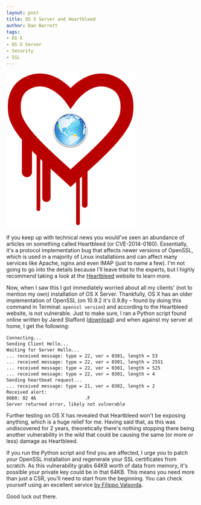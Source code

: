 ```yaml
---
layout: post
title: OS X Server and Heartbleed
author: Dan Barrett
tags:
- OS X
- OS X Server
- Security
- SSL
---
```

![OS X Server and Heartbleed](/assets/2014/heartbleed_osx.png)

If you keep up with technical news you would've seen an abundance of articles on something called Heartbleed (or CVE-2014-0160). Essentially, it's a protocol implementation bug that affects newer versions of OpenSSL, which is used in a majority of Linux installations and can affect many services like Apache, nginx and even IMAP (just to name a few). I'm not going to go into the details because I'll leave that to the experts, but I highly recommend taking a look at the [Heartbleed](http://heartbleed.com/) website to learn more.

Now, when I saw this I got immediately worried about all my clients' (not to mention my own) installation of OS X Server. Thankfully, OS X has an older implementation of OpenSSL (on 10.9.2 it's 0.9.8y – found by doing this command in Terminal: `openssl version`) and according to the Heartbleed website, is not vulnerable. Just to make sure, I ran a Python script found online written by Jared Stafford ([download](http://pastebin.com/WmxzjkXJ)) and when against my server at home, I get the following:

```
Connecting...
Sending Client Hello...
Waiting for Server Hello...
... received message: type = 22, ver = 0301, length = 53
... received message: type = 22, ver = 0301, length = 2551
... received message: type = 22, ver = 0301, length = 525
... received message: type = 22, ver = 0301, length = 4
Sending heartbeat request...
... received message: type = 21, ver = 0302, length = 2
Received alert:
0000: 02 46                  .F
Server returned error, likely not vulnerable
```

Further testing on OS X has revealed that Heartbleed won't be exposing anything, which is a huge relief for me. Having said that, as this was undiscovered for 2 years, theoretically there's nothing stopping there being another vulnerability in the wild that could be causing the same (or more or less) damage as Heartbleed.

If you run the Python script and find you are affected, I urge you to patch your OpenSSL installation and regenerate your SSL certificates from scratch. As this vulnerability grabs 64KB worth of data from memory, it's possible your private key could be in that 64KB. This means you need more than just a CSR, you’ll need to start from the beginning. You can check yourself using an excellent service [by Filippo Valsorda](http://filippo.io/Heartbleed).

Good luck out there.